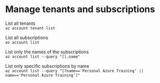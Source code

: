 # Manage tenants and subscriptions

List all tenants \
`az account tenant list`

List all subscriptions \
`az account list`

List only the names of the subscriptions \
`az account list --query "[].name"`

List only specific subscriptions by name \
`az account list --query "[?name=='Personal Azure Training' || name=='Personal Azure Training']"`